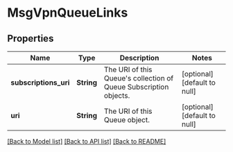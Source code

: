 # MsgVpnQueueLinks

## Properties
Name | Type | Description | Notes
------------ | ------------- | ------------- | -------------
**subscriptions_uri** | **String** | The URI of this Queue&#39;s collection of Queue Subscription objects. | [optional] [default to null]
**uri** | **String** | The URI of this Queue object. | [optional] [default to null]

[[Back to Model list]](../README.md#documentation-for-models) [[Back to API list]](../README.md#documentation-for-api-endpoints) [[Back to README]](../README.md)


